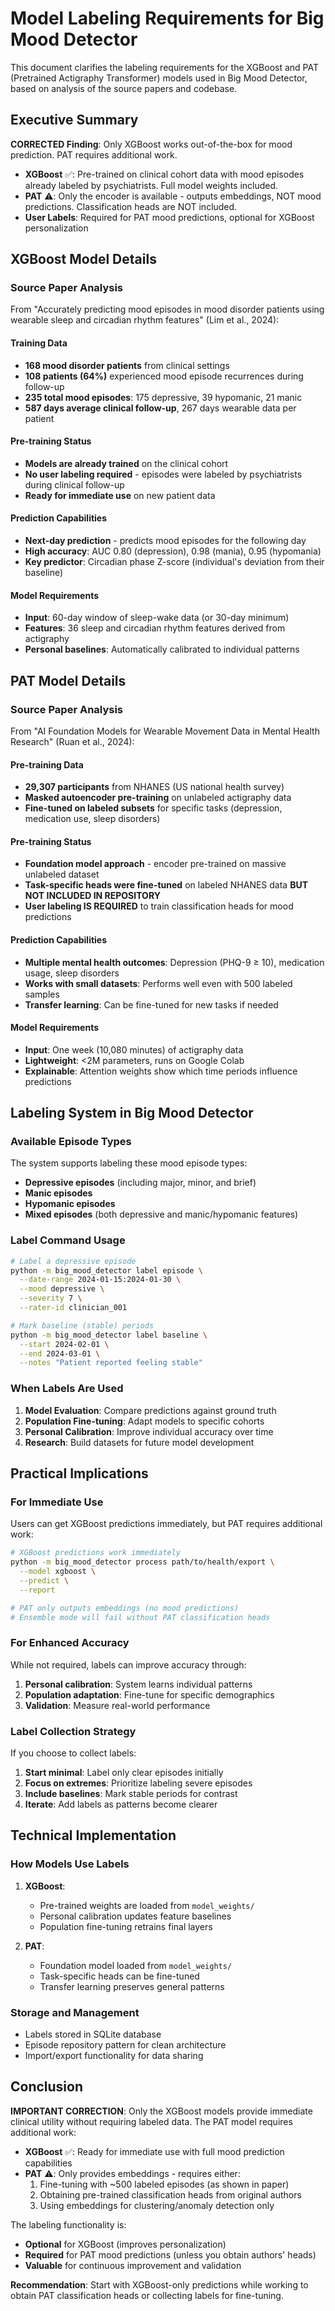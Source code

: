 # Model Labeling Requirements for Big Mood Detector

This document clarifies the labeling requirements for the XGBoost and PAT (Pretrained Actigraphy Transformer) models used in Big Mood Detector, based on analysis of the source papers and codebase.

## Executive Summary

**CORRECTED Finding**: Only XGBoost works out-of-the-box for mood prediction. PAT requires additional work.

- **XGBoost** ✅: Pre-trained on clinical cohort data with mood episodes already labeled by psychiatrists. Full model weights included.
- **PAT** ⚠️: Only the encoder is available - outputs embeddings, NOT mood predictions. Classification heads are NOT included.
- **User Labels**: Required for PAT mood predictions, optional for XGBoost personalization

## XGBoost Model Details

### Source Paper Analysis
From "Accurately predicting mood episodes in mood disorder patients using wearable sleep and circadian rhythm features" (Lim et al., 2024):

#### Training Data
- **168 mood disorder patients** from clinical settings
- **108 patients (64%)** experienced mood episode recurrences during follow-up
- **235 total mood episodes**: 175 depressive, 39 hypomanic, 21 manic
- **587 days average clinical follow-up**, 267 days wearable data per patient

#### Pre-training Status
- **Models are already trained** on the clinical cohort
- **No user labeling required** - episodes were labeled by psychiatrists during clinical follow-up
- **Ready for immediate use** on new patient data

#### Prediction Capabilities
- **Next-day prediction** - predicts mood episodes for the following day
- **High accuracy**: AUC 0.80 (depression), 0.98 (mania), 0.95 (hypomania)
- **Key predictor**: Circadian phase Z-score (individual's deviation from their baseline)

#### Model Requirements
- **Input**: 60-day window of sleep-wake data (or 30-day minimum)
- **Features**: 36 sleep and circadian rhythm features derived from actigraphy
- **Personal baselines**: Automatically calibrated to individual patterns

## PAT Model Details

### Source Paper Analysis
From "AI Foundation Models for Wearable Movement Data in Mental Health Research" (Ruan et al., 2024):

#### Pre-training Data
- **29,307 participants** from NHANES (US national health survey)
- **Masked autoencoder pre-training** on unlabeled actigraphy data
- **Fine-tuned on labeled subsets** for specific tasks (depression, medication use, sleep disorders)

#### Pre-training Status
- **Foundation model approach** - encoder pre-trained on massive unlabeled dataset
- **Task-specific heads were fine-tuned** on labeled NHANES data **BUT NOT INCLUDED IN REPOSITORY**
- **User labeling IS REQUIRED** to train classification heads for mood predictions

#### Prediction Capabilities
- **Multiple mental health outcomes**: Depression (PHQ-9 ≥ 10), medication usage, sleep disorders
- **Works with small datasets**: Performs well even with 500 labeled samples
- **Transfer learning**: Can be fine-tuned for new tasks if needed

#### Model Requirements
- **Input**: One week (10,080 minutes) of actigraphy data
- **Lightweight**: <2M parameters, runs on Google Colab
- **Explainable**: Attention weights show which time periods influence predictions

## Labeling System in Big Mood Detector

### Available Episode Types
The system supports labeling these mood episode types:
- **Depressive episodes** (including major, minor, and brief)
- **Manic episodes**
- **Hypomanic episodes**
- **Mixed episodes** (both depressive and manic/hypomanic features)

### Label Command Usage
```bash
# Label a depressive episode
python -m big_mood_detector label episode \
  --date-range 2024-01-15:2024-01-30 \
  --mood depressive \
  --severity 7 \
  --rater-id clinician_001

# Mark baseline (stable) periods
python -m big_mood_detector label baseline \
  --start 2024-02-01 \
  --end 2024-03-01 \
  --notes "Patient reported feeling stable"
```

### When Labels Are Used

1. **Model Evaluation**: Compare predictions against ground truth
2. **Population Fine-tuning**: Adapt models to specific cohorts
3. **Personal Calibration**: Improve individual accuracy over time
4. **Research**: Build datasets for future model development

## Practical Implications

### For Immediate Use
Users can get XGBoost predictions immediately, but PAT requires additional work:

```bash
# XGBoost predictions work immediately
python -m big_mood_detector process path/to/health/export \
  --model xgboost \
  --predict \
  --report

# PAT only outputs embeddings (no mood predictions)
# Ensemble mode will fail without PAT classification heads
```

### For Enhanced Accuracy
While not required, labels can improve accuracy through:

1. **Personal calibration**: System learns individual patterns
2. **Population adaptation**: Fine-tune for specific demographics
3. **Validation**: Measure real-world performance

### Label Collection Strategy
If you choose to collect labels:

1. **Start minimal**: Label only clear episodes initially
2. **Focus on extremes**: Prioritize labeling severe episodes
3. **Include baselines**: Mark stable periods for contrast
4. **Iterate**: Add labels as patterns become clearer

## Technical Implementation

### How Models Use Labels

1. **XGBoost**: 
   - Pre-trained weights are loaded from `model_weights/`
   - Personal calibration updates feature baselines
   - Population fine-tuning retrains final layers

2. **PAT**:
   - Foundation model loaded from `model_weights/`
   - Task-specific heads can be fine-tuned
   - Transfer learning preserves general patterns

### Storage and Management
- Labels stored in SQLite database
- Episode repository pattern for clean architecture
- Import/export functionality for data sharing

## Conclusion

**IMPORTANT CORRECTION**: Only the XGBoost models provide immediate clinical utility without requiring labeled data. The PAT model requires additional work:

- **XGBoost** ✅: Ready for immediate use with full mood prediction capabilities
- **PAT** ⚠️: Only provides embeddings - requires either:
  1. Fine-tuning with ~500 labeled episodes (as shown in paper)
  2. Obtaining pre-trained classification heads from original authors
  3. Using embeddings for clustering/anomaly detection only

The labeling functionality is:
- **Optional** for XGBoost (improves personalization)
- **Required** for PAT mood predictions (unless you obtain authors' heads)
- **Valuable** for continuous improvement and validation

**Recommendation**: Start with XGBoost-only predictions while working to obtain PAT classification heads or collecting labels for fine-tuning.